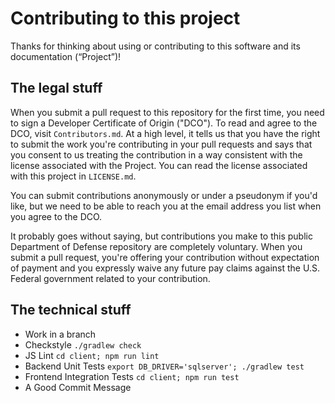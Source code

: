 # Contributing to this project

Thanks for thinking about using or contributing to this software and its documentation (“Project”)!

## The legal stuff

When you submit a pull request to this repository for the first time, you need to sign a Developer Certificate of Origin ("DCO"). To read and agree to the DCO, visit `Contributors.md`. At a high level, it tells us that you have the right to submit the work you're contributing in your pull requests and says that you consent to us treating the contribution in a way consistent with the license associated with the Project. You can read the license associated with this project in `LICENSE.md`. 

You can submit contributions anonymously or under a pseudonym if you'd like, but we need to be able to reach you at the email address you list when you agree to the DCO. 

It probably goes without saying, but contributions you make to this public Department of Defense repository are completely voluntary. When you submit a pull request, you're offering your contribution without expectation of payment and you expressly waive any future pay claims against the U.S. Federal government related to your contribution. 

## The technical stuff

- Work in a branch
- Checkstyle `./gradlew check`
- JS Lint `cd client; npm run lint` 
- Backend Unit Tests `export DB_DRIVER='sqlserver'; ./gradlew test`
- Frontend Integration Tests `cd client; npm run test`
- A Good Commit Message
